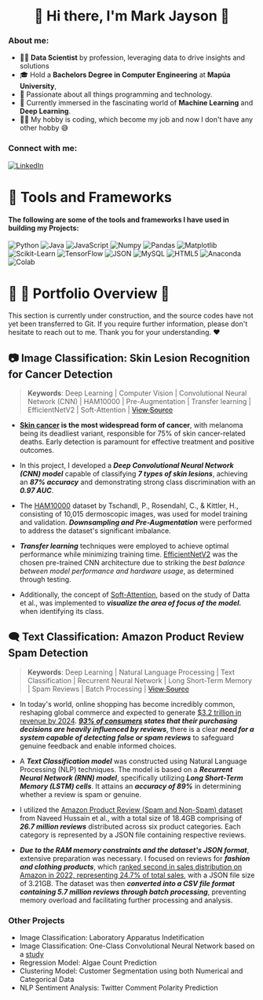 <h1 align = "center">👋 Hi there, I'm Mark Jayson 👋</h1>  


### About me:  

* 👨‍💻 **Data Scientist** by profession, leveraging data to drive insights and solutions
* 🎓 Hold a **Bachelors Degree in Computer Engineering** at **Mapúa University**,
* 🌟 Passionate about all things programming and technology.
* 🧠 Currently immersed in the fascinating world of **Machine Learning** and **Deep Learning**.
* 👨‍💻 My hobby is coding, which become my job and now I don't have any other hobby 😅

### Connect with me:  

[![LinkedIn](https://img.shields.io/badge/LinkedIn-0077B5?style=for-the-badge&logo=linkedin&logoColor=white)](https://www.linkedin.com/in/markjdc/)


# 🔨 Tools and Frameworks

#### The following are some of the tools and frameworks I have used in building my Projects: <br>

![Python](https://img.shields.io/badge/Python-FFD43B?style=for-the-badge&logo=python&logoColor=darkgreen)
![Java](https://img.shields.io/badge/java-%23ED8B00.svg?style=for-the-badge&logo=openjdk&logoColor=white)
![JavaScript](https://img.shields.io/badge/javascript-%23323330.svg?style=for-the-badge&logo=javascript&logoColor=%23F7DF1E)
![Numpy](https://img.shields.io/badge/Numpy-777BB4?style=for-the-badge&logo=numpy&logoColor=white)
![Pandas](https://img.shields.io/badge/Pandas-2C2D72?style=for-the-badge&logo=pandas&logoColor=white)
![Matplotlib](https://img.shields.io/badge/Matplotlib-%23ffffff.svg?style=for-the-badge&logo=Matplotlib&logoColor=black)
![Scikit-Learn](https://img.shields.io/badge/scikit--learn-%23F7931E.svg?style=for-the-badge&logo=scikit-learn&logoColor=white)
![TensorFlow](https://img.shields.io/badge/TensorFlow-%23FF6F00.svg?style=for-the-badge&logo=TensorFlow&logoColor=white)
![JSON](https://img.shields.io/badge/json-5E5C5C?style=for-the-badge&logo=json&logoColor=white)
![MySQL](https://img.shields.io/badge/MySQL-00000F?style=for-the-badge&logo=mysql&logoColor=white)
![HTML5](https://img.shields.io/badge/html5-%23E34F26.svg?style=for-the-badge&logo=html5&logoColor=white)
![Anaconda](https://img.shields.io/badge/conda-342B029.svg?&style=for-the-badge&logo=anaconda&logoColor=white)
![Colab](https://img.shields.io/badge/Colab-F9AB00?style=for-the-badge&logo=googlecolab&color=525252)


# 🚧 📘 Portfolio Overview 🚧

This section is currently under construction, and the source codes have not yet been transferred to Git. If you require further information, please don't hesitate to reach out to me. Thank you for your understanding. ❤️


## 📷 Image Classification: Skin Lesion Recognition for Cancer Detection

> **Keywords**: Deep Learning | Computer Vision | Convolutional Neural Network (CNN) | HAM10000 | Pre-Augmentation | Transfer learning | EfficientNetV2 | Soft-Attention | ~~[View Source](https://github.com/MarkJ-DC5)~~

* **[Skin cancer](https://www.ncbi.nlm.nih.gov/pmc/articles/PMC6804807/) is the most widespread form of cancer**, with melanoma being its deadliest variant, responsible for 75% of skin cancer-related deaths. Early detection is paramount for effective treatment and positive outcomes.

* In this project, I developed a ***Deep Convolutional Neural Network (CNN) model*** capable of classifying ***7 types of skin lesions***, achieving an ***87% accuracy*** and demonstrating strong class discrimination with an ***0.97 AUC***.

* The [HAM10000](https://dataverse.harvard.edu/dataset.xhtml?persistentId=doi:10.7910/DVN/DBW86T) dataset by Tschandl, P., Rosendahl, C., & Kittler, H., consisting of 10,015 dermoscopic images, was used for model training and validation. ***Downsampling and Pre-Augmentation*** were performed to address the dataset's significant imbalance.

* ***Transfer learning*** techniques were employed to achieve optimal performance while minimizing training time. [EfficientNetV2](https://arxiv.org/abs/2104.00298) was the chosen pre-trained CNN architecture due to striking the *best balance between model performance and hardware usage*, as determined through testing.

* Additionally, the concept of [Soft-Attention](https://arxiv.org/pdf/2105.03358.pdf), based on the study of Datta et al., was implemented to ***visualize the area of focus of the model.*** when identifying its class.


## 🗨️ Text Classification: Amazon Product Review Spam Detection 

> **Keywords**: Deep Learning | Natural Language Processing | Text Classification | Recurrent Neural Network | Long Short-Term Memory | Spam Reviews | Batch Processing | ~~[View Source](https://github.com/MarkJ-DC5)~~

* In today's world, online shopping has become incredibly common, reshaping global commerce and expected to generate [$3.2 trillion in revenue by 2024](https://www.statista.com/outlook/emo/ecommerce/worldwide). ***[93% of consumers](https://www.frontiersin.org/journals/psychology/articles/10.3389/fpsyg.2022.865702/full) states that their purchasing decisions are heavily influenced by reviews***, there is a clear ***need for a system capable of detecting false or spam reviews*** to safeguard genuine feedback and enable informed choices.

* A ***Text Classification model*** was constructed using Natural Language Processing (NLP) techniques. The model is based on a ***Recurrent Neural Network (RNN) model***, specifically utilizing ***Long Short-Term Memory (LSTM) cells***. It attains an ***accuracy of 89%*** in determining whether a review is spam or genuine.

* I utilized the [Amazon Product Review (Spam and Non-Spam) dataset](https://www.kaggle.com/datasets/naveedhn/amazon-product-review-spam-and-non-spam/data) from Naveed Hussain et al., with a total size of 18.4GB comprising of ***26.7 million reviews*** distributed across six product categories. Each category is represented by a JSON file containing respective reviews.

* ***Due to the RAM memory constraints and the dataset's JSON format***, extensive preparation was necessary. I focused on reviews for ***fashion and clothing products***, which [ranked second in sales distribution on Amazon in 2022, representing 24.7% of total sales](https://www.statista.com/statistics/1309691/amazon-sales-share-product-category/), with a JSON file size of 3.21GB. The dataset was then ***converted into a CSV file format containing 5.7 million reviews through batch processing***, preventing memory overload and facilitating further processing and analysis.


### Other Projects
* Image Classification: Laboratory Apparatus Indetification
* Image Classification: One-Class Convolutional Neural Network based on a [study](https://arxiv.org/abs/1901.08688)
* Regression Model: Algae Count Prediction
* Clustering Model: Customer Segmentation using both Numerical and Categorical Data
* NLP Sentiment Analysis: Twitter Comment Polarity Prediction 

<!-- 
**Table of Contents**

 - [Machine Learning](#machine-learning)
   - *[Title of Project](#title-of-project)*

## Machine Learning

### Title of Project 

> **Keywords**: Topics | Relevant | to | Project *[View Source](https://github.com/MarkJ-DC5)*

**Description:** <br>
&nbsp;&nbsp;&nbsp;&nbsp; Short Description of the Project <br>
**Challenge :**<br>
&nbsp;&nbsp;&nbsp;&nbsp; The first problem encountered was solved by this solution <br>

[<img src = "https://github.com/suhasmaddali/Compressed-Images/blob/main/Bike%20Demand%20Prediction%20Image%201-min.jpg" width = 500 height = 300/>]
-- >
